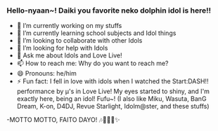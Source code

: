### Hello-nyaan~! Daiki you favorite neko dolphin idol is here!!
- 🔭 I’m currently working on my stuffs
- 🌱 I’m currently learning school subjects and Idol things
- 👯 I’m looking to collaborate with other Idols
- 🤔 I’m looking for help with Idols
- 💬 Ask me about Idols and Love Live!
- 📫 How to reach me: Why do you want to reach me?
- 😄 Pronouns: he/him
- ⚡ Fun fact: I fell in love with idols when I watched the Start:DASH!! performance by μ's in Love Live! My eyes started to shiny, and I'm exactly here, being an idol! Fufu~! (I also like Miku, Wasuta, BanG Dream, K-on, D4DJ, Revue Starlight, Idolm@ster, and these stuffs)

-MOTTO MOTTO, FAITO DAYO! 🎶🎉😼👊✨

<!--
**KaueSantos-Daiki/KaueSantos-Daiki** is a ✨ _special_ ✨ repository because its `README.md` (this file) appears on your GitHub profile.

Here are some ideas to get you started:

- 🔭 I’m currently working on ...
- 🌱 I’m currently learning ...
- 👯 I’m looking to collaborate on ...
- 🤔 I’m looking for help with ...
- 💬 Ask me about ...
- 📫 How to reach me: ...
- 😄 Pronouns: ...
- ⚡ Fun fact: ...
-->
